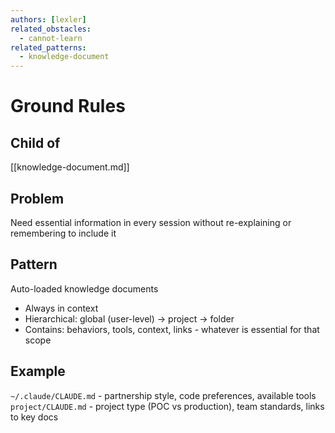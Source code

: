 ```yaml
---
authors: [lexler]
related_obstacles:
  - cannot-learn
related_patterns:
  - knowledge-document
---
```


# Ground Rules

## Child of
[[knowledge-document.md]]

## Problem
Need essential information in every session without re-explaining or remembering to include it

## Pattern
Auto-loaded knowledge documents
- Always in context
- Hierarchical: global (user-level) → project → folder
- Contains: behaviors, tools, context, links - whatever is essential for that scope

## Example
`~/.claude/CLAUDE.md` - partnership style, code preferences, available tools
`project/CLAUDE.md` - project type (POC vs production), team standards, links to key docs